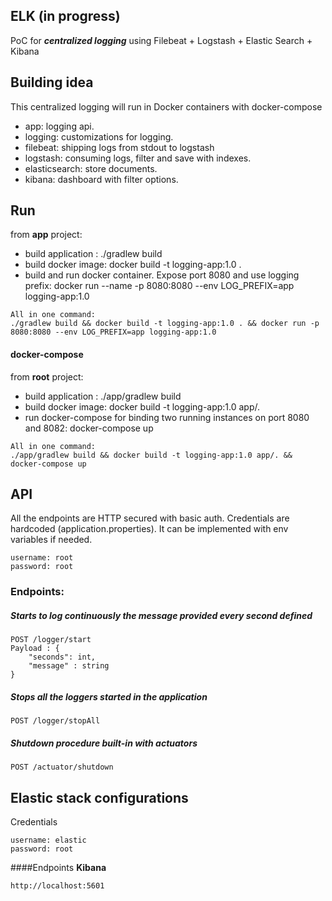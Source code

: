 ## ELK (in progress)

PoC for **_centralized logging_** using Filebeat + Logstash + Elastic Search + Kibana 

## Building idea
This centralized logging will run in Docker containers with docker-compose

- app: logging api.
- logging: customizations for logging.
- filebeat: shipping logs from stdout to logstash
- logstash: consuming logs, filter and save with indexes.
- elasticsearch: store documents.
- kibana: dashboard with filter options.

## Run
from **app** project:
- build application : ./gradlew build
- build docker image: docker build -t logging-app:1.0 .
- build and run docker container. Expose port 8080 and use logging prefix: docker run --name -p 8080:8080 --env LOG_PREFIX=app logging-app:1.0 

``` 
All in one command: 
./gradlew build && docker build -t logging-app:1.0 . && docker run -p 8080:8080 --env LOG_PREFIX=app logging-app:1.0
```
#### docker-compose
from **root** project:
- build application : ./app/gradlew build
- build docker image: docker build -t logging-app:1.0 app/.
- run docker-compose for binding two running instances on port 8080 and 8082: docker-compose up
``` 
All in one command: 
./app/gradlew build && docker build -t logging-app:1.0 app/. && docker-compose up
```

## API
All the endpoints are HTTP secured with basic auth. Credentials are hardcoded (application.properties). It can be implemented with env variables if needed. 
```
username: root
password: root 
```

### Endpoints:
##### Starts to log continuously the message provided every second defined
```
POST /logger/start
Payload : { 
    "seconds": int, 
    "message" : string 
}  
```

##### Stops all the loggers started in the application
```
POST /logger/stopAll
```

##### Shutdown procedure built-in with actuators
```
POST /actuator/shutdown
```

## Elastic stack configurations
Credentials
```
username: elastic
password: root
```

####Endpoints
**Kibana**
```
http://localhost:5601
```
